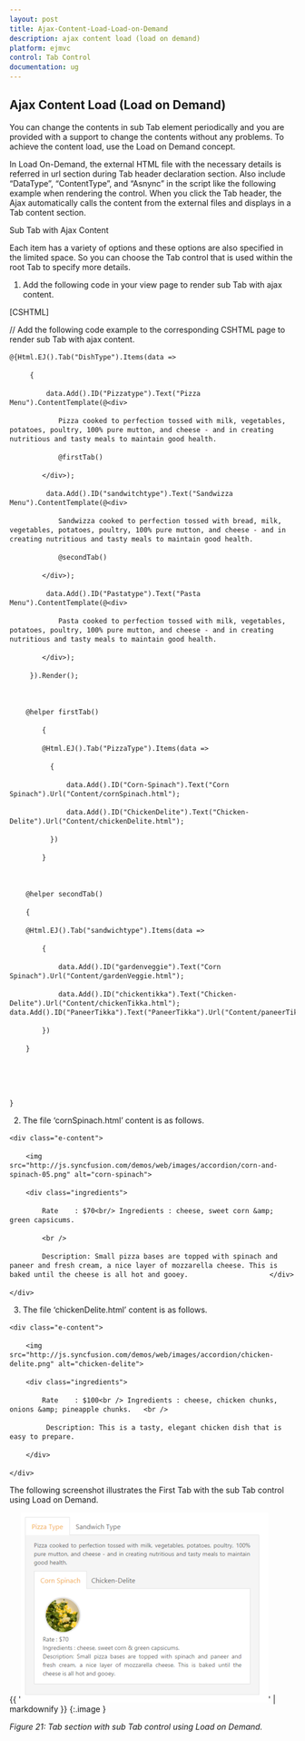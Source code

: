 ```yaml
---
layout: post
title: Ajax-Content-Load-Load-on-Demand
description: ajax content load (load on demand)
platform: ejmvc
control: Tab Control
documentation: ug
---
```


## Ajax Content Load (Load on Demand)

You can change the contents in sub Tab element periodically and you are provided with a support to change the contents without any problems. To achieve the content load, use the Load on Demand concept.

In Load On-Demand, the external HTML file with the necessary details is referred in url section during Tab header declaration section. Also include “DataType”, “ContentType”, and “Asnync” in the script like the following example when rendering the control. When you click the Tab header, the Ajax automatically calls the content from the external files and displays in a Tab content section. 

Sub Tab with Ajax Content

Each item has a variety of options and these options are also specified in the limited space. So you can choose the Tab control that is used within the root Tab to specify more details.

1. Add the following code in your view page to render sub Tab with ajax content.



[CSHTML]

// Add the following code example to the corresponding CSHTML page to render sub Tab with ajax content.



    @{Html.EJ().Tab("DishType").Items(data =>

         {

             data.Add().ID("Pizzatype").Text("Pizza Menu").ContentTemplate(@<div>

                Pizza cooked to perfection tossed with milk, vegetables, potatoes, poultry, 100% pure mutton, and cheese - and in creating nutritious and tasty meals to maintain good health.

                @firstTab()

            </div>);

             data.Add().ID("sandwitchtype").Text("Sandwizza Menu").ContentTemplate(@<div>

                Sandwizza cooked to perfection tossed with bread, milk, vegetables, potatoes, poultry, 100% pure mutton, and cheese - and in creating nutritious and tasty meals to maintain good health.

                @secondTab()

            </div>);

             data.Add().ID("Pastatype").Text("Pasta Menu").ContentTemplate(@<div>

                Pasta cooked to perfection tossed with milk, vegetables, potatoes, poultry, 100% pure mutton, and cheese - and in creating nutritious and tasty meals to maintain good health.

            </div>);

         }).Render();



        @helper firstTab()

            {

            @Html.EJ().Tab("PizzaType").Items(data =>

              {	

                  data.Add().ID("Corn-Spinach").Text("Corn Spinach").Url("Content/cornSpinach.html");

                  data.Add().ID("ChickenDelite").Text("Chicken-Delite").Url("Content/chickenDelite.html");

              })

            }



        @helper secondTab()

        {

        @Html.EJ().Tab("sandwichtype").Items(data =>

            {

                data.Add().ID("gardenveggie").Text("Corn Spinach").Url("Content/gardenVeggie.html");

                data.Add().ID("chickentikka").Text("Chicken-Delite").Url("Content/chickenTikka.html"); data.Add().ID("PaneerTikka").Text("PaneerTikka").Url("Content/paneerTikka.html");

            })

        }





    }



2.   The file ‘cornSpinach.html’ content is as follows. 

<!DOCTYPE html>

<html xmlns="http://www.w3.org/1999/xhtml">

<body>

    <div class="e-content">

        <img src="http://js.syncfusion.com/demos/web/images/accordion/corn-and-spinach-05.png" alt="corn-spinach">

        <div class="ingredients">

            Rate    : $70<br/> Ingredients : cheese, sweet corn &amp; green capsicums.

            <br />

            Description: Small pizza bases are topped with spinach and paneer and fresh cream, a nice layer of mozzarella cheese. This is baked until the cheese is all hot and gooey.                    </div>

    </div>   

</body>

</html>



3. The file ‘chickenDelite.html’ content is as follows.

<!DOCTYPE html>

<html xmlns="http://www.w3.org/1999/xhtml">

<body>

    <div class="e-content">

        <img src="http://js.syncfusion.com/demos/web/images/accordion/chicken-delite.png" alt="chicken-delite">

        <div class="ingredients">

            Rate    : $100<br /> Ingredients : cheese, chicken chunks, onions &amp; pineapple chunks.   <br /> 

             Description: This is a tasty, elegant chicken dish that is easy to prepare.

        </div>

    </div>

</body>

</html>



The following screenshot illustrates the First Tab with the sub Tab control using Load on Demand. 

{{ '![](Ajax-Content-Load-Load-on-Demand_images/Ajax-Content-Load-Load-on-Demand_img1.png)' | markdownify }}
{:.image }


_Figure 21: Tab section with sub Tab control using Load on Demand._

